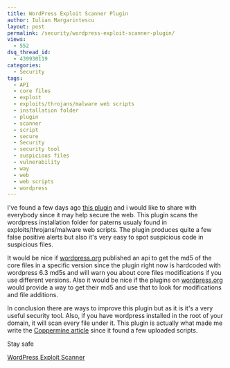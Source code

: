 ```yaml
---
title: WordPress Exploit Scanner Plugin
author: Iulian Margarintescu
layout: post
permalink: /security/wordpress-exploit-scanner-plugin/
views:
  - 552
dsq_thread_id:
  - 439930119
categories:
  - Security
tags:
  - API
  - core files
  - exploit
  - exploits/throjans/malware web scripts
  - installation folder
  - plugin
  - scanner
  - script
  - secure
  - Security
  - security tool
  - suspicious files
  - vulnerability
  - way
  - web
  - web scripts
  - wordpress
---
```

I've found a few days ago [this plugin][1] and i would like to share with everybody since it may help secure the web. This plugin scans the wordpress installation folder for paterns usualy found in exploits/throjans/malware web scripts. The plugin produces quite a few false positive alerts but also it's very easy to spot suspicious code in suspicious files.

It would be nice if [wordpress.org][2] published an api to get the md5 of the core files in a specific version since the plugin right now is hardcoded with wordpress 6.3 md5s and will warn you about core files modifications if you use different versions. Also it would be nice if the plugins on [wordpress.org][2] would provide a way to get their md5 and use that to look for modifications and file additions.

In conclusion there are ways to improve this plugin but as it is it's a very useful security tool. Also, if you have wordpress installed in the root of your domain, it will scan every file under it. This plugin is actually what made me write the [Coppermine article][3] since it found a few uploaded scripts.

Stay safe

[WordPress Exploit Scanner][4]

 [1]: http://ocaoimh.ie/exploit-scanner/ "Exploit Scanner"
 [2]: http://wordpress.org "Wordpress"
 [3]: http://www.erata.net/security/i-gave-up-on-coppermine-gallery/ "I Gave up on Coppermine"
 [4]: http://wordpress.org/extend/plugins/exploit-scanner/ "Exploit Scanner"